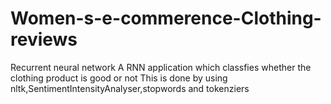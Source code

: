 # Women-s-e-commerence-Clothing-reviews
Recurrent neural network
A RNN application which classfies whether the clothing product is good or not 
This is done by using nltk,SentimentIntensityAnalyser,stopwords and tokenziers
